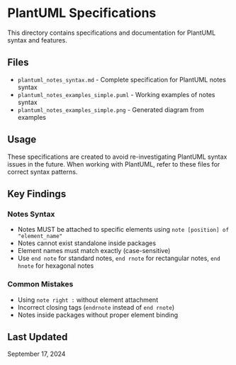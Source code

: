 # PlantUML Specifications

This directory contains specifications and documentation for PlantUML syntax and features.

## Files

- `plantuml_notes_syntax.md` - Complete specification for PlantUML notes syntax
- `plantuml_notes_examples_simple.puml` - Working examples of notes syntax
- `plantuml_notes_examples_simple.png` - Generated diagram from examples

## Usage

These specifications are created to avoid re-investigating PlantUML syntax issues in the future. When working with PlantUML, refer to these files for correct syntax patterns.

## Key Findings

### Notes Syntax
- Notes MUST be attached to specific elements using `note [position] of "element_name"`
- Notes cannot exist standalone inside packages
- Element names must match exactly (case-sensitive)
- Use `end note` for standard notes, `end rnote` for rectangular notes, `end hnote` for hexagonal notes

### Common Mistakes
- Using `note right :` without element attachment
- Incorrect closing tags (`endrnote` instead of `end rnote`)
- Notes inside packages without proper element binding

## Last Updated
September 17, 2024
